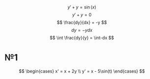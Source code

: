 $$
y' + y = \sin(x)
$$
$$
y' + y = 0
$$
$$
\frac{dy}{dx} = -y
$$
$$
dy = -ydx
$$
$$
\int \frac{dy}{y} = \int-dx
$$


# №1
$$
\begin{cases}
x' = x + 2y \\
y' = x - 5\sin(t)
\end{cases}
$$
